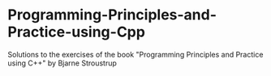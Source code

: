 # Programming-Principles-and-Practice-using-Cpp
Solutions to the exercises of the book "Programming Principles and Practice using C++" by Bjarne Stroustrup
